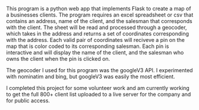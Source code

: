 This program is a python web app that implements Flask to create a map of a businesses clients. The program requires an excel spreadsheet or csv that contains an address, name of the client, and the salesman that corresponds with the client. The sheet will be read and processed through a geocoder, which takes in the address and returns a set of coordinates corresponding with the address. Each valid pair of coordinates will reciveve a pin on the map that is color coded to its corresponding salesman. Each pin is interactive and will display the name of the client, and the salesman who owns the client when the pin is clicked on. 

The geocoder I used for this program was the googleV3 API. I experimented with nominatim and bing, but googleV3 was easily the most efficient.

I completed this project for some volunteer work and am currently working to get the full 800+ client list uploaded to a live server for the company and for public access.
